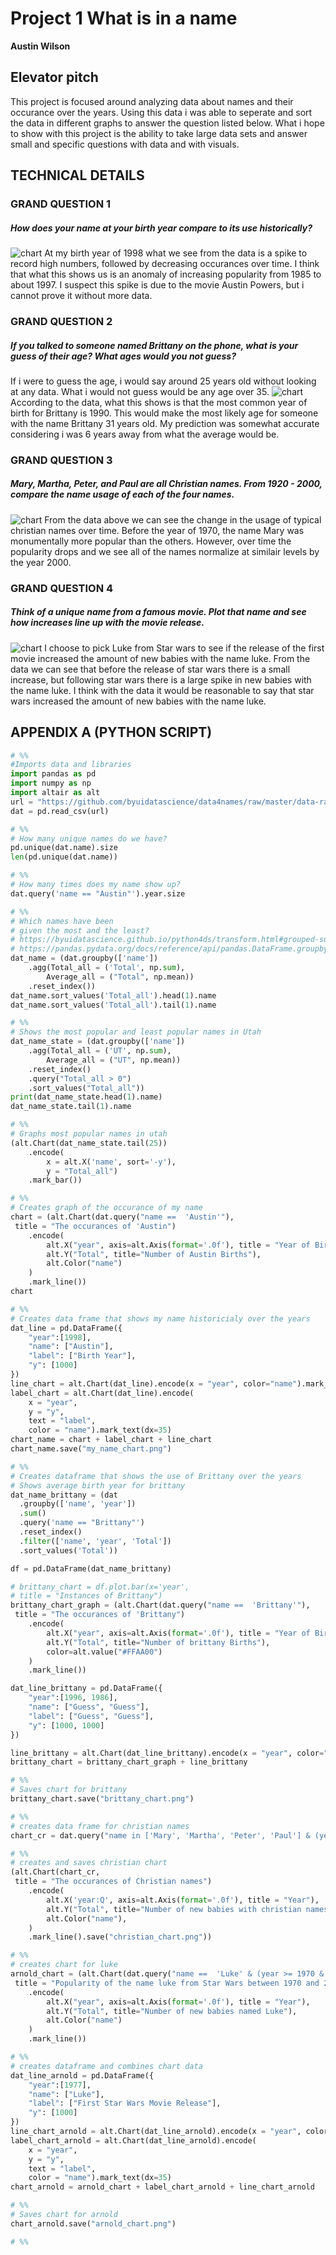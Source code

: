 # Project 1 What is in a name

__Austin Wilson__

## Elevator pitch
This project is focused around analyzing data about names and their occurance over the years. Using this data i was able to seperate and sort the data in different graphs to answer the question listed below. What i hope to show with this project is the ability to take large data sets and answer small and specific questions with data and with visuals.

## TECHNICAL DETAILS
### GRAND QUESTION 1
##### How does your name at your birth year compare to its use historically?
![chart](my_name_chart.png)
At my birth year of 1998 what we see from the data is a spike to record high numbers, followed by decreasing occurances over time. I think that what this shows us is an anomaly of increasing popularity from 1985 to about 1997. I suspect this spike is due to the movie Austin Powers, but i cannot prove it without more data.

### GRAND QUESTION 2
##### If you talked to someone named Brittany on the phone, what is your guess of their age? What ages would you not guess?
If i were to guess the age, i would say around 25 years old without looking at any data. What i would not guess would be any age over 35.
![chart](brittany_chart.png)
According to the data, what this shows is that the most common year of birth for Brittany is 1990. This would make the most likely age for someone with the name Brittany 31 years old. My prediction was somewhat accurate considering i was 6 years away from what the average would be.

### GRAND QUESTION 3
##### Mary, Martha, Peter, and Paul are all Christian names. From 1920 - 2000, compare the name usage of each of the four names.
![chart](christian_chart.png)
From the data above we can see the change in the usage of typical christian names over time. Before the year of 1970, the name Mary was monumentally more popular than the others. However, over time the popularity drops and we see all of the names normalize at similair levels by the year 2000.

### GRAND QUESTION 4
##### Think of a unique name from a famous movie. Plot that name and see how increases line up with the movie release.
![chart](arnold_chart.png)
I choose to pick Luke from Star wars to see if the release of the first movie increased the amount of new babies with the name luke. From the data we can see that before the release of star wars there is a small increase, but following star wars there is a large spike in new babies with the name luke. I think with the data it would be reasonable to say that star wars increased the amount of new babies with the name luke.

## APPENDIX A (PYTHON SCRIPT)
```python
# %%
#Imports data and libraries
import pandas as pd 
import numpy as np 
import altair as alt 
url = "https://github.com/byuidatascience/data4names/raw/master/data-raw/names_year/names_year.csv"
dat = pd.read_csv(url)

# %%
# How many unique names do we have?
pd.unique(dat.name).size
len(pd.unique(dat.name))

# %%
# How many times does my name show up?
dat.query('name == "Austin"').year.size

# %%
# Which names have been 
# given the most and the least?
# https://byuidatascience.github.io/python4ds/transform.html#grouped-summaries-or-aggregations-with-.agg
# https://pandas.pydata.org/docs/reference/api/pandas.DataFrame.groupby.html
dat_name = (dat.groupby(['name'])
    .agg(Total_all = ('Total', np.sum),
        Average_all = ("Total", np.mean))
    .reset_index())
dat_name.sort_values('Total_all').head(1).name
dat_name.sort_values('Total_all').tail(1).name

# %%
# Shows the most popular and least popular names in Utah
dat_name_state = (dat.groupby(['name'])
    .agg(Total_all = ('UT', np.sum),
        Average_all = ("UT", np.mean))
    .reset_index()
    .query("Total_all > 0")
    .sort_values("Total_all"))
print(dat_name_state.head(1).name)
dat_name_state.tail(1).name

# %%
# Graphs most popular names in utah
(alt.Chart(dat_name_state.tail(25))
    .encode(
        x = alt.X('name', sort='-y'), 
        y = "Total_all")
    .mark_bar())

# %%
# Creates graph of the occurance of my name
chart = (alt.Chart(dat.query("name ==  'Austin'"),
 title = "The occurances of 'Austin")
    .encode(
        alt.X("year", axis=alt.Axis(format='.0f'), title = "Year of Birth"),
        alt.Y("Total", title="Number of Austin Births"),
        alt.Color("name")
    )
    .mark_line())
chart

# %%
# Creates data frame that shows my name historicialy over the years
dat_line = pd.DataFrame({
    "year":[1998],
    "name": ["Austin"],
    "label": ["Birth Year"],
    "y": [1000]
})
line_chart = alt.Chart(dat_line).encode(x = "year", color="name").mark_rule()
label_chart = alt.Chart(dat_line).encode(
    x = "year", 
    y = "y", 
    text = "label",
    color = "name").mark_text(dx=35)
chart_name = chart + label_chart + line_chart
chart_name.save("my_name_chart.png")

# %%
# Creates dataframe that shows the use of Brittany over the years
# Shows average birth year for brittany
dat_name_brittany = (dat
  .groupby(['name', 'year'])
  .sum()
  .query('name == "Brittany"')
  .reset_index()
  .filter(['name', 'year', 'Total'])
  .sort_values('Total'))

df = pd.DataFrame(dat_name_brittany)

# brittany_chart = df.plot.bar(x='year',
# title = "Instances of Brittany")
brittany_chart_graph = (alt.Chart(dat.query("name ==  'Brittany'"),
 title = "The occurances of 'Brittany")
    .encode(
        alt.X("year", axis=alt.Axis(format='.0f'), title = "Year of Birth"),
        alt.Y("Total", title="Number of brittany Births"),
        color=alt.value("#FFAA00")
    )
    .mark_line())

dat_line_brittany = pd.DataFrame({
    "year":[1996, 1986],
    "name": ["Guess", "Guess"],
    "label": ["Guess", "Guess"],
    "y": [1000, 1000]
})

line_brittany = alt.Chart(dat_line_brittany).encode(x = "year", color="name").mark_rule()
brittany_chart = brittany_chart_graph + line_brittany

# %%
# Saves chart for brittany
brittany_chart.save("brittany_chart.png")

# %% 
# creates data frame for christian names
chart_cr = dat.query("name in ['Mary', 'Martha', 'Peter', 'Paul'] & (year >= 1920 & year <= 2000)")

# %%
# creates and saves christian chart
(alt.Chart(chart_cr,
 title = "The occurances of Christian names")
    .encode(
        alt.X('year:Q', axis=alt.Axis(format='.0f'), title = "Year"),
        alt.Y("Total", title="Number of new babies with christian names"),
        alt.Color("name"),
    )
    .mark_line().save("christian_chart.png"))

# %%
# creates chart for luke
arnold_chart = (alt.Chart(dat.query("name ==  'Luke' & (year >= 1970 & year <= 2000)"),
 title = "Popularity of the name luke from Star Wars between 1970 and 2000")
    .encode(
        alt.X("year", axis=alt.Axis(format='.0f'), title = "Year"),
        alt.Y("Total", title="Number of new babies named Luke"),
        alt.Color("name")
    )
    .mark_line())

# %% 
# creates dataframe and combines chart data
dat_line_arnold = pd.DataFrame({
    "year":[1977],
    "name": ["Luke"],
    "label": ["First Star Wars Movie Release"],
    "y": [1000]
})
line_chart_arnold = alt.Chart(dat_line_arnold).encode(x = "year", color="name").mark_rule()
label_chart_arnold = alt.Chart(dat_line_arnold).encode(
    x = "year", 
    y = "y", 
    text = "label",
    color = "name").mark_text(dx=35)
chart_arnold = arnold_chart + label_chart_arnold + line_chart_arnold

# %%
# Saves chart for arnold
chart_arnold.save("arnold_chart.png")

# %%
```